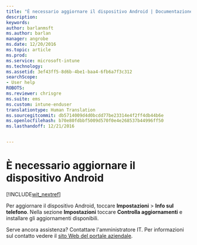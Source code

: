```yaml
---
title: "È necessario aggiornare il dispositivo Android | Documentazione Microsoft"
description: 
keywords: 
author: barlanmsft
ms.author: barlan
manager: angrobe
ms.date: 12/20/2016
ms.topic: article
ms.prod: 
ms.service: microsoft-intune
ms.technology: 
ms.assetid: 3ef43ff5-8d6b-4be1-baa4-6fb6a7f3c312
searchScope:
- User help
ROBOTS: 
ms.reviewer: chrisgre
ms.suite: ems
ms.custom: intune-enduser
translationtype: Human Translation
ms.sourcegitcommit: db5714009d4d0bcdd77be23314e4f2ff4db44b6e
ms.openlocfilehash: b70e80fdbbf5009d570f0e4e268537b44996ff50
ms.lasthandoff: 12/21/2016


---
```


# <a name="you-need-to-update-your-android-device"></a>È necessario aggiornare il dispositivo Android

[!INCLUDE[wit_nextref](../includes/end-user-os-update-guidance.md)]

Per aggiornare il dispositivo Android, toccare **Impostazioni** > **Info sul telefono**. Nella sezione __Impostazioni__ toccare __Controlla aggiornamenti__ e installare gli aggiornamenti disponibili.

Serve ancora assistenza? Contattare l'amministratore IT. Per informazioni sul contatto vedere il [sito Web del portale aziendale](http://portal.manage.microsoft.com).

